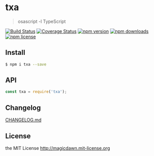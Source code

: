 # txa

> osascript -l TypeScript

[![Build Status](https://img.shields.io/travis/magicdawn/txa.svg?style=flat-square)](https://travis-ci.org/magicdawn/txa)
[![Coverage Status](https://img.shields.io/codecov/c/github/magicdawn/txa.svg?style=flat-square)](https://codecov.io/gh/magicdawn/txa)
[![npm version](https://img.shields.io/npm/v/txa.svg?style=flat-square)](https://www.npmjs.com/package/txa)
[![npm downloads](https://img.shields.io/npm/dm/txa.svg?style=flat-square)](https://www.npmjs.com/package/txa)
[![npm license](https://img.shields.io/npm/l/txa.svg?style=flat-square)](http://magicdawn.mit-license.org)

## Install

```sh
$ npm i txa --save
```

## API

```js
const txa = require('txa');
```

## Changelog

[CHANGELOG.md](CHANGELOG.md)

## License

the MIT License http://magicdawn.mit-license.org
